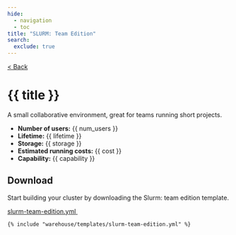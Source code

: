 ```yaml
---
hide:
  - navigation
  - toc
title: "SLURM: Team Edition"
search:
  exclude: true
---
```


<script src="https://kit.fontawesome.com/5d76af6daa.js" crossorigin="anonymous"></script>

<div class="no-tabs full-width-container">
  <div class="warehouse-header">
    <a class="template-back-link" href="javascript:history.back()">< Back</a>
    <img
      alt=""
      class="template-icon"
      src="{{ config.site_url }}/assets/images/template-icons/slurm_team.svg"
    >
    <div class="template-title">
      <h1>{{ title }}</h1>
      <p>
        A small collaborative environment, great for teams running short projects. 
      </p>
    </div>
  </div>

  <div class="template-content">
    <div class="stats-card card">
      <ul class="template-stats card-text">
        <li>
          <i class="template-stats-icon fa-solid fa-users"></i>
          <strong>Number of users:</strong>
          <span> {{ num_users }} </span>
        </li>
        <li>
          <i class="template-stats-icon fa-solid fa-clock" title="Lifetime"></i>
          <strong>Lifetime:</strong>
          <span> {{ lifetime }} </span>
        </li>
        <li>
          <i class="template-stats-icon fa-solid fa-database" title="Storage"></i>
          <strong>Storage:</strong>
          <span> {{ storage }} </span>
        </li>
        <li>
          <i class="template-stats-icon fa-solid fa-credit-card" title="Estimated running costs"></i>
          <strong>Estimated running costs:</strong>
          <span> {{ cost }} </span>
        </li>
        <li>
          <i class="template-stats-icon fa-solid fa-dumbbell" title="Capability"></i>
          <strong>Capability:</strong>
          <span> {{ capability }} </span>
        </li>
      </ul>
    </div>
    <h2>Download</h2>
    <p class="tagline">
      Start building your cluster by downloading the Slurm: team edition template.
    </p>
    <div class="highlight">
      <a 
        title="Download slurm-team-edition.yml"
        href="{{ config.site_url }}/assets/templates/slurm-team-edition.yml" 
        class="filename card link"
        download
      >
        <span class="tagline">slurm-team-edition.yml</span>
        <img 
          alt=""
          src="{{ config.site_url }}/solo/assets/images/download.svg"
        >
      </a>
    </div>

```
{% include "warehouse/templates/slurm-team-edition.yml" %}
```
  </div>
</div>
